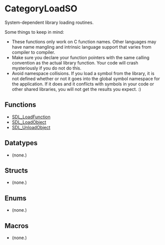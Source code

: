 # CategoryLoadSO

System-dependent library loading routines.

Some things to keep in mind:

- These functions only work on C function names. Other languages may have
  name mangling and intrinsic language support that varies from compiler to
  compiler.
- Make sure you declare your function pointers with the same calling
  convention as the actual library function. Your code will crash
  mysteriously if you do not do this.
- Avoid namespace collisions. If you load a symbol from the library, it is
  not defined whether or not it goes into the global symbol namespace for
  the application. If it does and it conflicts with symbols in your code or
  other shared libraries, you will not get the results you expect. :)

<!-- END CATEGORY DOCUMENTATION -->

## Functions

<!-- DO NOT HAND-EDIT CATEGORY LISTS, THEY ARE AUTOGENERATED AND WILL BE OVERWRITTEN, BASED ON TAGS IN INDIVIDUAL PAGE FOOTERS. EDIT THOSE INSTEAD. -->
<!-- BEGIN CATEGORY LIST: CategoryLoadSO, CategoryAPIFunction -->
- [SDL_LoadFunction](SDL_LoadFunction)
- [SDL_LoadObject](SDL_LoadObject)
- [SDL_UnloadObject](SDL_UnloadObject)
<!-- END CATEGORY LIST -->

## Datatypes

<!-- DO NOT HAND-EDIT CATEGORY LISTS, THEY ARE AUTOGENERATED AND WILL BE OVERWRITTEN, BASED ON TAGS IN INDIVIDUAL PAGE FOOTERS. EDIT THOSE INSTEAD. -->
<!-- BEGIN CATEGORY LIST: CategoryLoadSO, CategoryAPIDatatype -->
- (none.)
<!-- END CATEGORY LIST -->

## Structs

<!-- DO NOT HAND-EDIT CATEGORY LISTS, THEY ARE AUTOGENERATED AND WILL BE OVERWRITTEN, BASED ON TAGS IN INDIVIDUAL PAGE FOOTERS. EDIT THOSE INSTEAD. -->
<!-- BEGIN CATEGORY LIST: CategoryLoadSO, CategoryAPIStruct -->
- (none.)
<!-- END CATEGORY LIST -->

## Enums

<!-- DO NOT HAND-EDIT CATEGORY LISTS, THEY ARE AUTOGENERATED AND WILL BE OVERWRITTEN, BASED ON TAGS IN INDIVIDUAL PAGE FOOTERS. EDIT THOSE INSTEAD. -->
<!-- BEGIN CATEGORY LIST: CategoryLoadSO, CategoryAPIEnum -->
- (none.)
<!-- END CATEGORY LIST -->

## Macros

<!-- DO NOT HAND-EDIT CATEGORY LISTS, THEY ARE AUTOGENERATED AND WILL BE OVERWRITTEN, BASED ON TAGS IN INDIVIDUAL PAGE FOOTERS. EDIT THOSE INSTEAD. -->
<!-- BEGIN CATEGORY LIST: CategoryLoadSO, CategoryAPIMacro -->
- (none.)
<!-- END CATEGORY LIST -->

